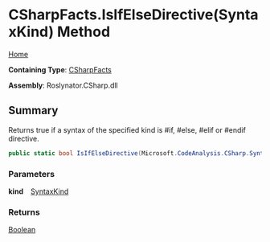 # CSharpFacts\.IsIfElseDirective\(SyntaxKind\) Method

[Home](../../../../README.md)

**Containing Type**: [CSharpFacts](../README.md)

**Assembly**: Roslynator\.CSharp\.dll

## Summary

Returns true if a syntax of the specified kind is \#if, \#else, \#elif or \#endif directive\.

```csharp
public static bool IsIfElseDirective(Microsoft.CodeAnalysis.CSharp.SyntaxKind kind)
```

### Parameters

**kind** &ensp; [SyntaxKind](https://docs.microsoft.com/en-us/dotnet/api/microsoft.codeanalysis.csharp.syntaxkind)

### Returns

[Boolean](https://docs.microsoft.com/en-us/dotnet/api/system.boolean)


